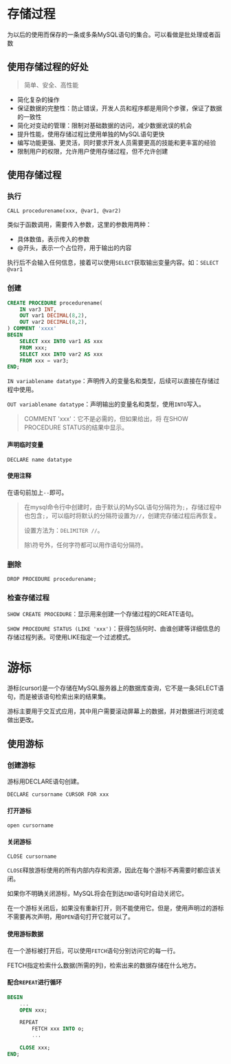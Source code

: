 # 存储过程

为以后的使用而保存的一条或多条MySQL语句的集合。可以看做是批处理或者函数

## 使用存储过程的好处

> 简单、安全、高性能

- 简化复杂的操作
- 保证数据的完整性：防止错误，开发人员和程序都是用同个步骤，保证了数据的一致性
- 简化对变动的管理：限制对基础数据的访问，减少数据讹误的机会
- 提升性能，使用存储过程比使用单独的MySQL语句更快
- 编写功能更强、更灵活，同时要求开发人员需要更高的技能和更丰富的经验
- 限制用户的权限，允许用户使用存储过程，但不允许创建

## 使用存储过程

### 执行

`CALL procedurename(xxx, @var1, @var2)`

类似于函数调用，需要传入参数，这里的参数用两种：
- 具体数值，表示传入的参数
- @开头，表示一个占位符，用于输出的内容

执行后不会输入任何信息，接着可以使用`SELECT`获取输出变量内容。如：`SELECT @var1`

### 创建

```sql
CREATE PROCEDURE procedurename(
	IN var3 INT,
	OUT var1 DECIMAL(8,2),
	OUT var2 DECIMAL(8,2),
) COMMENT 'xxxx'
BEGIN
	SELECT xxx INTO var1 AS xxx
	FROM xxx;
	SELECT xxx INTO var2 AS xxx
	FROM xxx = var3;
END;
```

`IN variablename datatype`：声明传入的变量名和类型，后续可以直接在存储过程中使用。

`OUT variablename datatype`：声明输出的变量名和类型，使用`INTO`写入。

> COMMENT 'xxx'：它不是必需的，但如果给出，将 在SHOW PROCEDURE STATUS的结果中显示。

#### 声明临时变量

`DECLARE name datatype`

#### 使用注释

在语句前加上`--`即可。

> 在mysql命令行中创建时，由于默认的MySQL语句分隔符为`;`，存储过程中也包含`;`，可以临时将默认的分隔符设置为`//`，创建完存储过程后再恢复。
> 
> 设置方法为：`DELIMITER //`。
> 
> 除\符号外，任何字符都可以用作语句分隔符。

### 删除

`DROP PROCEDURE procedurename;`

### 检查存储过程

`SHOW CREATE PROCEDURE`：显示用来创建一个存储过程的CREATE语句。

`SHOW PROCEDURE STATUS (LIKE 'xxx')`：获得包括何时、由谁创建等详细信息的存储过程列表。可使用LIKE指定一个过滤模式。

# 游标

游标(cursor)是一个存储在MySQL服务器上的数据库查询，它不是一条SELECT语句，而是被该语句检索出来的结果集。

游标主要用于交互式应用，其中用户需要滚动屏幕上的数据，并对数据进行浏览或做出更改。

## 使用游标

### 创建游标

游标用DECLARE语句创建。

`DECLARE cursorname CURSOR FOR xxx`

#### 打开游标

`open cursorname`

#### 关闭游标

`CLOSE cursorname`

`CLOSE`释放游标使用的所有内部内存和资源，因此在每个游标不再需要时都应该关闭。

如果你不明确关闭游标，MySQL将会在到达`END`语句时自动关闭它。

在一个游标关闭后，如果没有重新打开，则不能使用它。但是，使用声明过的游标不需要再次声明，用`OPEN`语句打开它就可以了。

#### 使用游标数据

在一个游标被打开后，可以使用`FETCH`语句分别访问它的每一行。

FETCH指定检索什么数据(所需的列)，检索出来的数据存储在什么地方。

#### 配合`REPEAT`进行循环

```sql
BEGIN
	...
	OPEN xxx;

	REPEAT
		FETCH xxx INTO o;
		...

	CLOSE xxx;
END;

```